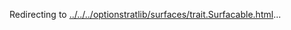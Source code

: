Redirecting to
[../../../optionstratlib/surfaces/trait.Surfacable.html](../../../optionstratlib/surfaces/trait.Surfacable.html)\...
